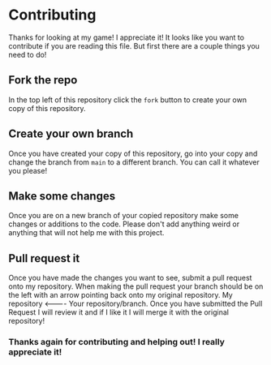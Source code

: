 # Contributing
Thanks for looking at my game! I appreciate it! It looks like you want to contribute if you are reading this file. But first there are a couple things you need to do!

## Fork the repo
In the top left of this repository click the `fork` button to create your own copy of this repository.

## Create your own branch
Once you have created your copy of this repository, go into your copy and change the branch from `main` to a different branch. You can call it whatever you please!

## Make some changes
Once you are on a new branch of your copied repository make some changes or additions to the code. Please don't add anything weird or anything that will not help me with this project.

## Pull request it
Once you have made the changes you want to see, submit a pull request onto my repository. When making the pull request your branch should be on the left with an arrow pointing back onto my original repository. My repository <---- Your repository/branch. Once you have submitted the Pull Request I will review it and if I like it I will merge it with the original repository!

### Thanks again for contributing and helping out! I really appreciate it!
